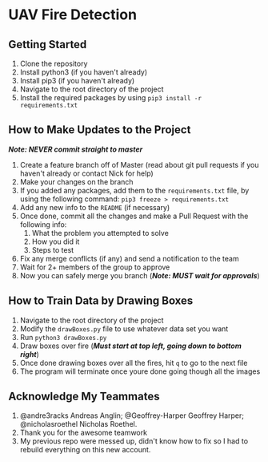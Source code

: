 # UAV Fire Detection

## Getting Started

1. Clone the repository
2. Install python3 (if you haven't already)
3. Install pip3 (if you haven't already)
4. Navigate to the root directory of the project
5. Install the required packages by using `pip3 install -r requirements.txt`

## How to Make Updates to the Project

***Note: NEVER commit straight to master*** 

1. Create a feature branch off of Master (read about git pull requests if you haven't already or contact Nick for help)
2. Make your changes on the branch
3. If you added any packages, add them to the `requirements.txt` file, by using the following command: `pip3 freeze > requirements.txt`
4. Add any new info to the `README` (if necessary)
5. Once done, commit all the changes and make a Pull Request with the following info:
    1. What the problem you attempted to solve
    2. How you did it
    3. Steps to test
6. Fix any merge conflicts (if any) and send a notification to the team
7. Wait for 2+ members of the group to approve
8. Now you can safely merge you branch (***Note: MUST wait for approvals***)

## How to Train Data by Drawing Boxes

1. Navigate to the root directory of the project
2. Modify the `drawBoxes.py` file to use whatever data set you want
3. Run `python3 drawBoxes.py`
4. Draw boxes over fire (***Must start at top left, going down to bottom right***)
5. Once done drawing boxes over all the fires, hit `q` to go to the next file
6. The program will terminate once youre done going though all the images

## Acknowledge My Teammates

1. @andre3racks Andreas Anglin; @Geoffrey-Harper Geoffrey Harper; @nicholasroethel Nicholas Roethel.
2. Thank you for the awesome teamwork
3. My previous repo were messed up, didn't know how to fix so I had to rebuild everything on this new account.
